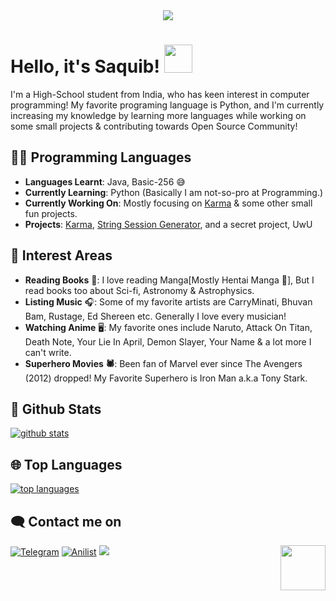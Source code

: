 <div align="center">
    <img src="https://telegra.ph/file/2b2836f47376c7a3a49f6.jpg">
</div>

# Hello, it's Saquib! <img src="https://raw.githubusercontent.com/MartinHeinz/MartinHeinz/master/wave.gif" width="45px">

I'm a High-School student from India, who has keen interest in computer programming! My favorite programing language is Python, and I'm currently increasing my knowledge by learning more languages while working on some small projects & contributing towards Open Source Community!
## 👨‍💻 Programming Languages

- **Languages Learnt**: Java, Basic-256 😅
- **Currently Learning**: Python
     (Basically I am not-so-pro at Programming.)
- **Currently Working On**: Mostly focusing on [Karma](http://t.me/KarmaAkabaneRoBoT) & some other small fun projects.
- **Projects**: [Karma](http://t.me/KarmaAkabaneRoBoT), [String Session Generator](https://github.com/IAmKarToon/StringSessionGEN), and a secret project, UwU

## 🌟 Interest Areas
- **Reading Books** 📖: I love reading Manga[Mostly Hentai Manga 🌚], But I read books too about Sci-fi, Astronomy & Astrophysics.
- **Listing Music** 🎧: Some of my favorite artists are CarryMinati, Bhuvan Bam, Rustage, Ed Shereen etc. Generally I love every musician!
- **Watching Anime** 🖥️: My favorite ones include Naruto, Attack On Titan, Death Note, Your Lie In April, Demon Slayer, Your Name & a lot more I can't write.
- **Superhero Movies 🕷️**: Been fan of Marvel ever since The Avengers (2012) dropped! My Favorite Superhero is Iron Man a.k.a Tony Stark.

##  🐙 **Github Stats**

[![github stats](https://github-readme-stats.vercel.app/api?username=IAmKarToon&show_icons=true&theme=radical)](https://github.com/IAmKarToon)

## 🌐 **Top Languages**

[![top languages](https://github-readme-stats.vercel.app/api/top-langs/?username=IAmKarToon&show_icons=true&theme=radical&layout=compact)](https://github.com/IAmKarToon)
   

## 🗨️ Contact me on


[![Telegram](https://img.shields.io/badge/telegram-1b77FF.svg?style=for-the-badge&logo=telegram)](https://t.me/MeKarToon)
[![Anilist](https://img.shields.io/badge/Anilist-blue.svg?style=for-the-badge&logo=anilist)](https://anilist.co/user/MeKarToon/)
<a href="https://twitter.com/AmKarToon"><img src="https://img.shields.io/badge/Twitter-blue.svg?style=for-the-badge&logo=twitter"></a> <img src="https://64.media.tumblr.com/34784257378ce2c51675599159735772/tumblr_nd3b8i2gL01sedjuto1_400.gifv" align="right" width="72"/>
